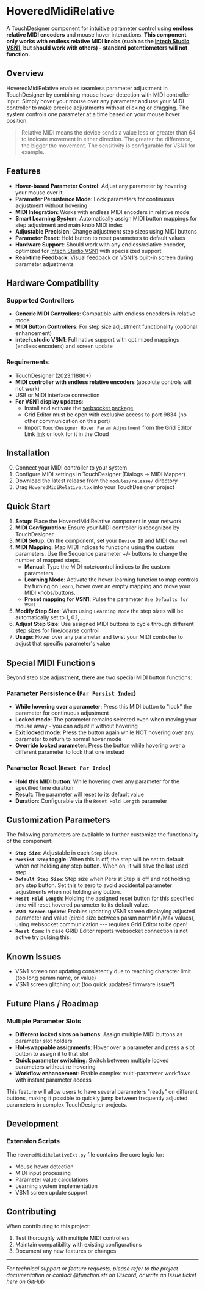 # HoveredMidiRelative

A TouchDesigner component for intuitive parameter control using **endless relative MIDI encoders** and mouse hover interactions. **This component only works with endless relative MIDI knobs (such as the [Intech Studio VSN1](https://intech.studio/se/shop/vsn1?sku=grid3-vsn1-r), but should work with others) - standard potentiometers will not function.**

## Overview

HoveredMidiRelative enables seamless parameter adjustment in TouchDesigner by combining mouse hover detection with MIDI controller input. Simply hover your mouse over any parameter and use your MIDI controller to make precise adjustments without clicking or dragging. The system controls one parameter at a time based on your mouse hover position.

> Relative MIDI means the device sends a value less or greater than 64 to indicate movement in either direction. The greater the difference, the bigger the movement. The sensitivity is configurable for VSN1 for example.

## Features

- **Hover-based Parameter Control**: Adjust any parameter by hovering your mouse over it
- **Parameter Persistence Mode**: Lock parameters for continuous adjustment without hovering
- **MIDI Integration**: Works with endless MIDI encoders in relative mode
- **Smart Learning System**: Automatically assign MIDI button mappings for step adjustment and main knob MIDI index
- **Adjustable Precision**: Change adjustment step sizes using MIDI buttons
- **Parameter Reset**: Hold button to reset parameters to default values
- **Hardware Support**: Should work with any endless/relative encoder, optimized for [Intech Studio VSN1](https://intech.studio/se/shop/vsn1?sku=grid3-vsn1-r) with specialized support
- **Real-time Feedback**: Visual feedback on VSN1's built-in screen during parameter adjustments
  
## Hardware Compatibility

### Supported Controllers
- **Generic MIDI Controllers**: Compatible with endless encoders in relative mode
- **MIDI Button Controllers**: For step size adjustment functionality (optional enhancement)
- **intech.studio VSN1**: Full native support with optimized mappings (endless encoders) and screen update

### Requirements
- TouchDesigner (2023.11880+)
- **MIDI controller with endless relative encoders** (absolute controls will not work)
- USB or MIDI interface connection
- **For VSN1 display updates**: 
  - Install and activate the [websocket package](https://github.com/intechstudio/package-websocket?tab=readme-ov-file#installation)
  - Grid Editor must be open with exclusive access to port 9834 (no other communication on this port)
  - Import `TouchDesigner Hover Param Adjustment` from the Grid Editor Link [link](grid-editor://?config-link=xRPvAgRRc1AobWO2HtY) or look for it in the Cloud

## Installation

0. Connect your MIDI controller to your system
1. Configure MIDI settings in TouchDesigner (Dialogs -> MIDI Mapper)
2. Download the latest release from the `modules/release/` directory
3. Drag `HoveredMidiRelative.tox` into your TouchDesigner project

## Quick Start

1. **Setup**: Place the HoveredMidiRelative component in your network
2. **MIDI Configuration**: Ensure your MIDI controller is recognized by TouchDesigner
3. **MIDI Setup**: On the component, set your `Device ID` and MIDI `Channel`
4. **MIDI Mapping**: Map MIDI indices to functions using the custom parameters. Use the Sequence parameter +/- buttons to change the number of mapped steps.
   - **Manual**: Type the MIDI note/control indices to the custom parameters
   - **Learning Mode**: Activate the hover-learning function to map controls by turning on `Learn`, hover over an empty mapping and move your MIDI knobs/buttons.
   - **Preset mapping for VSN1**: Pulse the parameter `Use Defaults for VSN1`
5. **Modify Step Size**: When using `Learning Mode` the step sizes will be automatically set to 1, 0.1, ...
6. **Adjust Step Size**: Use assigned MIDI buttons to cycle through different step sizes for fine/coarse control 
7. **Usage**: Hover over any parameter and twist your MIDI controller to adjust that specific parameter's value

## Special MIDI Functions

Beyond step size adjustment, there are two special MIDI button functions:

### Parameter Persistence (`Par Persist Index`)
- **While hovering over a parameter**: Press this MIDI button to "lock" the parameter for continuous adjustment
- **Locked mode**: The parameter remains selected even when moving your mouse away - you can adjust it without hovering
- **Exit locked mode**: Press the button again while NOT hovering over any parameter to return to normal hover mode
- **Override locked parameter**: Press the button while hovering over a different parameter to lock that one instead

### Parameter Reset (`Reset Par Index`)
- **Hold this MIDI button**: While hovering over any parameter for the specified time duration
- **Result**: The parameter will reset to its default value
- **Duration**: Configurable via the `Reset Hold Length` parameter

## Customization Parameters

The following parameters are available to further customize the functionality of the component:
- **`Step Size`**: Adjustable in each `Step` block.
- **`Persist Step` toggle**: When this is off, the step will be set to default when not holding any step button. When on, it will save the last used step.
- **`Default Step Size`**: Step size when Persist Step is off and not holding any step button. Set this to zero to avoid accidental parameter adjustments when not holding any button.
- **`Reset Hold Length`**: Holding the assigned reset button for this specified time will reset hovered parameter to its default value.
- **`VSN1 Screen Update`**: Enables updating VSN1 screen displaying adjusted parameter and value (circle size between param normMin/Max values), using websocket communication --- requires Grid Editor to be open!
- **`Reset Comm`**: In case GRID Editor reports websocket connection is not active try pulsing this.

## Known Issues
- VSN1 screen not updating consistently due to reaching character limit (too long param name, or value)
- VSN1 screen glitching out (too quick updates? firmware issue?)

## Future Plans / Roadmap

### Multiple Parameter Slots
- **Different locked slots on buttons**: Assign multiple MIDI buttons as parameter slot holders
- **Hot-swappable assignments**: Hover over a parameter and press a slot button to assign it to that slot
- **Quick parameter switching**: Switch between multiple locked parameters without re-hovering
- **Workflow enhancement**: Enable complex multi-parameter workflows with instant parameter access

This feature will allow users to have several parameters "ready" on different buttons, making it possible to quickly jump between frequently adjusted parameters in complex TouchDesigner projects.

## Development

### Extension Scripts
The `HoveredMidiRelativeExt.py` file contains the core logic for:
- Mouse hover detection
- MIDI input processing
- Parameter value calculations
- Learning system implementation
- VSN1 screen update support



## Contributing

When contributing to this project:
1. Test thoroughly with multiple MIDI controllers
2. Maintain compatibility with existing configurations
3. Document any new features or changes

---

*For technical support or feature requests, please refer to the project documentation or contact @function.str on Discord, or write an Issue ticket here on GitHub*
